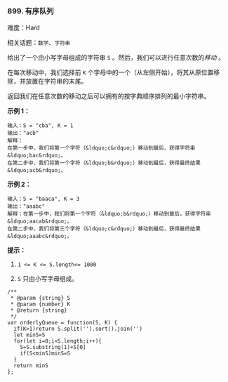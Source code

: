 ### 899. 有序队列

难度：Hard

相关话题：`数学`、`字符串`

给出了一个由小写字母组成的字符串  `S` 。然后，我们可以进行任意次数的*移动* 。



在每次移动中，我们选择前  `K`  个字母中的一个（从左侧开始），将其从原位置移除，并放置在字符串的末尾。



返回我们在任意次数的移动之后可以拥有的按字典顺序排列的最小字符串。







**示例 1：** 



```
输入：S = "cba", K = 1
输出："acb"
解释：
在第一步中，我们将第一个字符（&ldquo;c&rdquo;）移动到最后，获得字符串 &ldquo;bac&rdquo;。
在第二步中，我们将第一个字符（&ldquo;b&rdquo;）移动到最后，获得最终结果 &ldquo;acb&rdquo;。
```


**示例 2：** 



```
输入：S = "baaca", K = 3
输出："aaabc"
解释：在第一步中，我们将第一个字符（&ldquo;b&rdquo;）移动到最后，获得字符串 &ldquo;aacab&rdquo;。
在第二步中，我们将第三个字符（&ldquo;c&rdquo;）移动到最后，获得最终结果 &ldquo;aaabc&rdquo;。
```






**提示：** 




1.  `1 <= K <= S.length<= 1000` 

2.  `S` 只由小写字母组成。




```
/**
 * @param {string} S
 * @param {number} K
 * @return {string}
 */
var orderlyQueue = function(S, K) {
  if(K>1)return S.split('').sort().join('')
  let minS=S
  for(let i=0;i<S.length;i++){
    S=S.substring(1)+S[0]
    if(S<minS)minS=S
  }
  return minS
};
```

